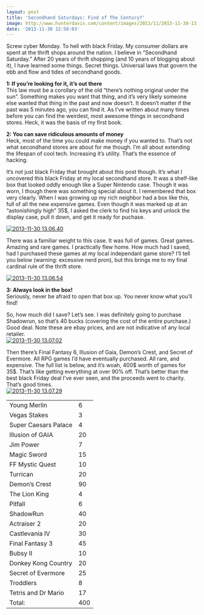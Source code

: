 ```yaml
---
layout: post
title: 'Secondhand Saturdays: Find of The Century?'
image: http://www.hunterdavis.com/content/images/2013/11/2013-11-30-13.06.40.jpg
date: '2013-11-30 22:58:03'
---
```



Screw cyber Monday. To hell with black Friday. My consumer dollars are spent at the thrift shops around the nation. I believe in “Secondhand Saturday.” After 20 years of thrift shopping (and 10 years of blogging about it), I have learned some things. Secret things. Universal laws that govern the ebb and flow and tides of secondhand goods.

**1: If you’re looking for it, it’s out there**  
 This law must be a corollary of the old “there’s nothing original under the sun”. Something makes you want that thing, and it’s very likely someone else wanted that thing in the past and now doesn’t. It doesn’t matter if the past was 5 minutes ago, you can find it. As I’ve written about many times before you can find the weirdest, most awesome things in secondhand stores. Heck, it was the basis of my first book.

**2: You can save ridiculous amounts of money**  
 Heck, most of the time you could make money if you wanted to. That’s not what secondhand stores are about for me though. I’m all about extending the lifespan of cool tech. Increasing it’s utility. That’s the essence of hacking.

It’s not just black Friday that brought about this post though. It’s what I uncovered this black Friday at my local secondhand store. It was a shelf-like box that looked oddly enough like a Super Nintendo case. Though it was worn, I though there was something special about it. I remembered that box very clearly. When I was growing up my rich neighbor had a box like this, full of all the new expensive games. Even though it was marked up at an “astonishingly high” 35$, I asked the clerk to find his keys and unlock the display case, pull it down, and get it ready for puchase.

[![2013-11-30 13.06.40](http://www.hunterdavis.com/content/images/2013/11/2013-11-30-13.06.40-300x225.jpg)](http://www.hunterdavis.com/content/images/2013/11/2013-11-30-13.06.40.jpg)

There was a familiar weight to this case. It was full of games. Great games. Amazing and rare games. I practically flew home. How much had I saved, had I purchased these games at my local independant game store? I’ll tell you below (warning: excessive nerd pron), but this brings me to my final cardinal rule of the thrift store.

[![2013-11-30 13.06.54](http://www.hunterdavis.com/content/images/2013/11/2013-11-30-13.06.54-300x225.jpg)](http://www.hunterdavis.com/content/images/2013/11/2013-11-30-13.06.54.jpg)

**3: Always look in the box!**  
 Seriously, never be afraid to open that box up. You never know what you’ll find!

So, how much did I save? Let’s see. I was definitely going to purchase Shadowrun, so that’s 40 bucks (covering the cost of the entire purchase.) Good deal. Note these are ebay prices, and are not indicative of any local retailer.  
[![2013-11-30 13.07.02](http://www.hunterdavis.com/content/images/2013/11/2013-11-30-13.07.02-300x225.jpg)](http://www.hunterdavis.com/content/images/2013/11/2013-11-30-13.07.02.jpg)

Then there’s Final Fantasy 6, Illusion of Gaia, Demon’s Crest, and Secret of Evermore. All RPG games I’d have eventually purchased. All rare, and expensive. The full list is below, and it’s woah, 400$ worth of games for 35$. That’s like getting everything at over 90% off. That’s better than the best black Friday deal I’ve ever seen, and the proceeds went to charity. That’s good times.  
[![2013-11-30 13.07.29](http://www.hunterdavis.com/content/images/2013/11/2013-11-30-13.07.29-300x225.jpg)](http://www.hunterdavis.com/content/images/2013/11/2013-11-30-13.07.29.jpg)

<table><tr><td> Young Merlin </td><td> 6 </td></tr><tr><td> Vegas Stakes </td><td> 3 </td></tr><tr><td> Super Caesars Palace </td><td> 4 </td></tr><tr><td> Illusion of GAIA </td><td> 20 </td></tr><tr><td> Jim Power </td><td> 7 </td></tr><tr><td> Magic Sword </td><td> 15 </td></tr><tr><td> FF Mystic Quest </td><td> 10 </td></tr><tr><td> Turrican </td><td> 20 </td></tr><tr><td> Demon’s Crest </td><td> 90 </td></tr><tr><td> The Lion King </td><td> 4 </td></tr><tr><td> Pitfall </td><td> 6 </td></tr><tr><td> ShadowRun </td><td> 40 </td></tr><tr><td> Actraiser 2 </td><td> 20 </td></tr><tr><td> Castlevania IV </td><td> 30 </td></tr><tr><td> Final Fantasy 3 </td><td> 45 </td></tr><tr><td> Bubsy II </td><td> 10 </td></tr><tr><td> Donkey Kong Country </td><td> 20 </td></tr><tr><td> Secret of Evermore </td><td> 25 </td></tr><tr><td> Troddlers </td><td> 8 </td></tr><tr><td> Tetris and Dr Mario </td><td> 17 </td></tr><tr><td> Total: </td><td> 400 </td></tr></table>
